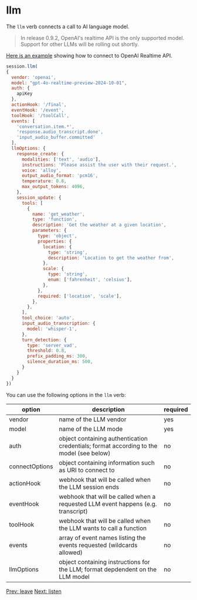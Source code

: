 # llm

The `llm` verb connects a call to AI language model.  

> In release 0.9.2, OpenAI's realtime API is the only supported model.  Support for other LLMs will be rolling out shortly.

[Here is an example](https://github.com/jambonz/openai-s2s-example) showing how to connect to OpenAI Realtime API.

```js
session.llm(
{
  vendor: 'openai',
  model: "gpt-4o-realtime-preview-2024-10-01",
  auth: {
    apiKey
  },
  actionHook: '/final',
  eventHook: '/event',
  toolHook: '/toolCall',
  events: [
    'conversation.item.*',
    'response.audio_transcript.done',
    'input_audio_buffer.committed'
  ],
  llmOptions: {
    response_create: {
      modalities: ['text', 'audio'],
      instructions: 'Please assist the user with their request.',
      voice: 'alloy',
      output_audio_format: 'pcm16',
      temperature: 0.8,
      max_output_tokens: 4096,
    },
    session_update: {
      tools: [
        {
          name: 'get_weather',
          type: 'function',
          description: 'Get the weather at a given location',
          parameters: {
            type: 'object',
            properties: {
              location: {
                type: 'string',
                description: 'Location to get the weather from',
              },
              scale: {
                type: 'string',
                enum: ['fahrenheit', 'celsius'],
              },
            },
            required: ['location', 'scale'],
          },
        },
      ],
      tool_choice: 'auto',
      input_audio_transcription: {
        model: 'whisper-1',
      },
      turn_detection: {
        type: 'server_vad',
        threshold: 0.8,
        prefix_padding_ms: 300,
        silence_duration_ms: 500,
      }
    }
  }
})
```

You can use the following options in the `llm` verb:

| option        | description | required  |
| ------------- |-------------| -----|
| vendor | name of the LLM vendor | yes |
| model | name of the LLM mode | yes |
| auth | object containing authentication credentials; format according to the model (see below) | no |
| connectOptions | object containing information such as URI to connect to | no |
| actionHook | webhook that will be called when the LLM session ends | no |
| eventHook | webhook that will be called when a requested LLM event happens (e.g. transcript) | no |
| toolHook | webhook that will be called when the LLM wants to call a function | no |
| events | array of event names listing the events requested (wildcards allowed) | no |
| llmOptions | object containing instructions for the LLM; format depdendent on the LLM model | no |


<p class="flex">
<a href="/docs/webhooks/listen">Prev: leave</a>
<a href="/docs/webhooks/message">Next: listen</a>
</p>
